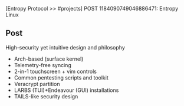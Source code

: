 [Entropy Protocol >> #projects] POST 1184090749046886471: Entropy Linux 

## Post
High-security yet intuitive design and philosophy

- Arch-based (surface kernel)
- Telemetry-free syncing 
- 2-in-1 touchscreen + vim controls 
- Common pentesting scripts and toolkit 
- Veracrypt partition
- LARBS (TUI)+Endeavour (GUI) installations 
- TAILS-like security design